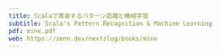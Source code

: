 ```yaml
---
title: Scalaで実装するパターン認識と機械学習
subtitle: Scala's Pattern Recognition & Machine Learning
pdf: mine.pdf
web: https://zenn.dev/nextzlog/books/mine
---
```

